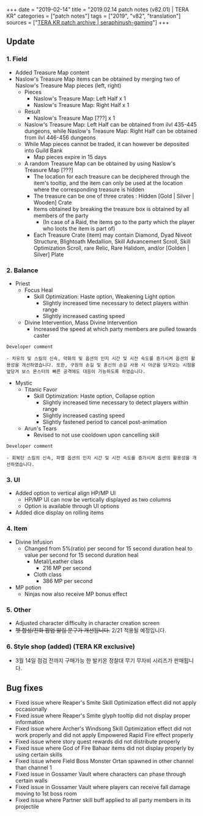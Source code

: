 +++
date = "2019-02-14"
title = "2019.02.14 patch notes (v82.01) | TERA KR"
categories = ["patch notes"]
tags = ["2019", "v82", "translation"]
sources = ["[TERA KR patch archive | seraphinush-gaming](/ko/patch/2019/v82-01)"]
+++

## Update

### **1.** Field
- Added Treasure Map content
- Naslow's Treasure Map items can be obtained by merging two of Naslow's Treasure Map pieces (left, right)
  - Pieces
    - Naslow's Treasure Map: Left Half x 1
    - Naslow's Treasure Map: Right Half x 1
  - Result
    - Naslow's Treasure Map [???] x 1
  - Naslow's Treasure Map: Left Half can be obtained from ilvl 435-445 dungeons, while Naslow's Treasure Map: Right Half can be obtained from ilvl 446-456 dungeons
  - While Map pieces cannot be traded, it can however be deposited into Guild Bank
    - Map pieces expire in 15 days
  - A random Treasure Map can be obtained by using Naslow's Treasure Map [???]
    - The location for each treasure can be deciphered through the item's tooltip, and the item can only be used at the location where the corresponding treasure is hidden
    - The treasure can be one of three crates : Hidden [Gold | Silver | Wooden] Crate
    - Items obtained by breaking the treasure box is obtained by all members of the party
      - (In case of a Raid, the items go to the party which the player who loots the item is part of)
    - Each Treasure Crate (item) may contain Diamond, Dyad Niveot Structure, Blightoath Medallion, Skill Advancement Scroll, Skill Optimization Scroll, rare Relic, Rare Halidom, and/or [Golden | Silver] Plate

### **2.** Balance
- Priest
  - Focus Heal
    - Skill Optimization: Haste option, Weakening Light option
      - Slightly increased time necessary to detect players within range
      - Slightly increased casting speed
  - Divine Intervention, Mass Divine Intervention
    - Increased the speed at which party members are pulled towards caster

```
Developer comment

- 치유의 빛 스킬의 신속, 약화의 빛 옵션의 인지 시간 및 시전 속도를 증가시켜 옵션의 활용성을 개선하였습니다. 또한, 구원의 손길 및 혼신의 손길 사용 시 아군을 당겨오는 시점을 앞당겨 보스 몬스터의 빠른 공격에도 대응이 가능하도록 하였습니다.
```

- Mystic
  - Titanic Favor
    - Skill Optimization: Haste option, Collapse option
      - Slightly increased time necessary to detect players within range
      - Slightly increased casting speed
      - Slightly fastened period to cancel post-animation
  - Arun's Tears
    - Revised to not use cooldown upon cancelling skill

```
Developer comment

- 회복탄 스킬의 신속, 파멸 옵션의 인지 시간 및 시전 속도를 증가시켜 옵션의 활용성을 개선하였습니다.
```

### **3.** UI
- Added option to vertical align HP/MP UI
  - HP/MP UI can now be vertically displayed as two columns
  - Option is available through UI options
- Added dice display on rolling items

### **4.** Item
- Divine Infusion
  - Changed from 5%(ratio) per second for 15 second duration heal to value per second for 15 second duration heal
    - Metal/Leather class
      - 216 MP per second
    - Cloth class
      - 386 MP per second
- MP potion
  - Ninjas now also receive MP bonus effect

### **5.** Other
- Adjusted character difficulty in character creation screen
- ~~펫 합성/진화 팝업 알림 문구가 개선됩니다.~~ 2/21 적용될 예정입니다.

### **6.** Style shop (added) (TERA KR exclusive)
- 3월 14일 점검 전까지 구매가능 한 발키온 정찰대 무기 무자비 시리즈가 판매됩니다.

## Bug fixes

- Fixed issue where Reaper's Smite Skill Optimization effect did not apply occasionally
- Fixed issue where Reaper's Smite glyph tooltip did not display proper information
- Fixed issue where Archer's Windsong Skill Optimization effect did not work properly and did not apply Empowered Rapid Fire effect properly
- Fixed issue where story quest rewards did not distribute properly
- Fixed issue where God of Fire Bahaar items did not display properly by using certain skills
- Fixed issue where Field Boss Monster Ortan spawned in other channel than channel 1
- Fixed issue in Gossamer Vault where characters can phase through certain walls
- Fixed issue in Gossamer Vault where players can receive fall damage moving to 1st boss room
- Fixed issue where Partner skill buff applied to all party members in its projectile
